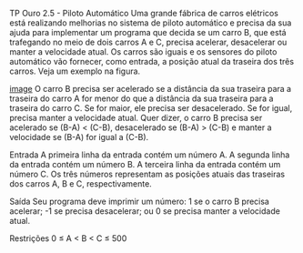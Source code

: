 TP Ouro 2.5 - Piloto Automático
Uma grande fábrica de carros elétricos está realizando melhorias no sistema de piloto automático e precisa da sua ajuda para implementar um programa que decida se um carro B, que está trafegando no meio de dois carros A e C, precisa acelerar, desacelerar ou manter a velocidade atual. Os carros são iguais e os sensores do piloto automático vão fornecer, como entrada, a posição atual da traseira dos três carros. Veja um exemplo na figura.

[image](tp5.png)
O carro B precisa ser acelerado se a distância da sua traseira para a traseira do carro A for menor do que a distância da sua traseira para a traseira do carro C. Se for maior, ele precisa ser desacelerado. Se for igual, precisa manter a velocidade atual. Quer dizer, o carro B precisa ser acelerado se (B-A) < (C-B), desacelerado se (B-A) > (C-B) e manter a velocidade se (B-A) for igual a (C-B).

Entrada
A primeira linha da entrada contém um número A. A segunda linha da entrada contém um número B. A terceira linha da entrada contém um número C. Os três números representam as posições atuais das traseiras dos carros A, B e C, respectivamente.

Saída
Seu programa deve imprimir um número: 1 se o carro B precisa acelerar; -1 se precisa desacelerar; ou 0 se precisa manter a velocidade atual.

Restrições
0 ≤ A < B < C ≤ 500